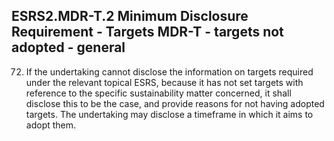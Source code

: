 ## ESRS2.MDR-T.2 Minimum Disclosure Requirement - Targets MDR-T - targets not adopted - general

72. If the undertaking cannot disclose the information on targets required under the relevant topical ESRS, because it has not set targets with reference to the specific sustainability matter concerned, it shall disclose this to be the case, and provide reasons for not having adopted targets. The undertaking may disclose a timeframe in which it aims to adopt them. 
